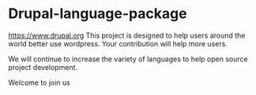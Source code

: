 # Drupal-language-package
https://www.drupal.org
This project is designed to help users around the world better use wordpress. Your contribution will help more users.

We will continue to increase the variety of languages to help open source project development.

Welcome to join us
